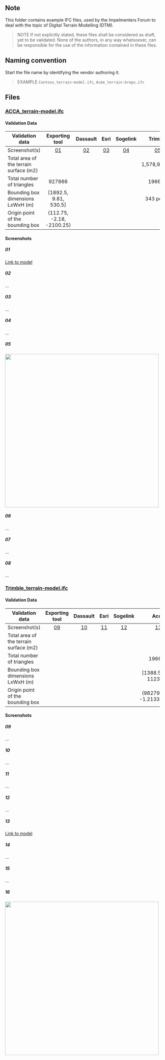 ## Note
This folder contains example IFC files, used by the Impelmenters Forum to deal with the topic of Digital Terrain Modelling (DTM).
> NOTE  If not explicitly stated, these files shall be considered as draft, yet to be validated.
> None of the authors, in any way whatsoever, can be responsible for the use of the information contained in these files.

## Naming convention
Start the file name by identifying the vendor authoring it.

> EXAMPLE `Contoso_terrain-model.ifc`, `Acme_terrain-breps.ifc`

## Files


### [ACCA_terrain-model.ifc](./ACCA/ACCA_terrain-model.ifc.zip)

#### Validation Data

| Validation data                        | Exporting tool | Dassault  |   Esri    | Sogelink  |   Trimble   |  Bentley  | Infotech  |  Adtollo  |
|----------------------------------------|:--------------:|:---------:|:---------:|:---------:|:-----------:|:---------:|:---------:|:---------:|
| Screenshot(s)                          |   [01](#01)    | [02](#02) | [03](#03) | [04](#04) |  [05](#05)  | [06](#06) | [07](#07) | [08](#08) |
| Total area of the terrain surface (m2) |                |           |           |           | 1,578,901m2 |           |           |           |
| Total number of triangles              |  927866        |           |           |           |   196614    |           |           |           |
| Bounding box dimensions LxWxH (m)      |[1892.5, 9.81, 530.5]|           |           |           | 343 points  |           |           |           |
| Origin point of the bounding box       |(112.75, -2.18, -2100.25) |           |           |           |             |           |           |           |

#### Screenshots

##### 01
[Link to model](https://service.usbim.com/link/651eae349242a358bea4321b)

##### 02
...

##### 03
...

##### 04
...

##### 05
<div>
<img src="https://github.com/JanErikHoel/IFC4.x-IF/assets/48426749/5105e02d-864f-454f-b6d4-0f9580689314" width="500"/>
</div>


##### 06
...

##### 07
...

##### 08
...


### [Trimble_terrain-model.ifc](./TrimbleQuadri/Trimble_terrain-model.ifc)

#### Validation Data

| Validation data                        | Exporting tool | Dassault  |   Esri    | Sogelink  |   Acca    |  Bentley  | Infotech  |    Adtollo     |
|----------------------------------------|:--------------:|:---------:|:---------:|:---------:|:---------:|:---------:|:---------:|:--------------:|
| Screenshot(s)                          |   [09](#09)    | [10](#10) | [11](#11) | [12](#12) | [13](#13) | [14](#14) | [15](#15) |   [16](#16)    |
| Total area of the terrain surface (m2) |                |           |           |           |           |           |           | 1,578,901.9 m2 |
| Total number of triangles              |                |           |           |           |196614     |           |           |    196614      |
| Bounding box dimensions LxWxH (m)      |                |           |           |           |[1388.55, 51, 1123.15]           |           |           |                |
| Origin point of the bounding box       |                |           |           |           |(98279.2, 21, -1.21331e+06)|           |           |                |

#### Screenshots

##### 09
...

##### 10
...

##### 11
...

##### 12
...

##### 13
[Link to model](https://service.usbim.com/link/651eb1cb9242a35443a43288)

##### 14
...

##### 15
...

##### 16

<div>
<img src="./Adtollo/Adtollo_Trimble_Terrain_model_Import.jpg" width="500"/>
</div>
